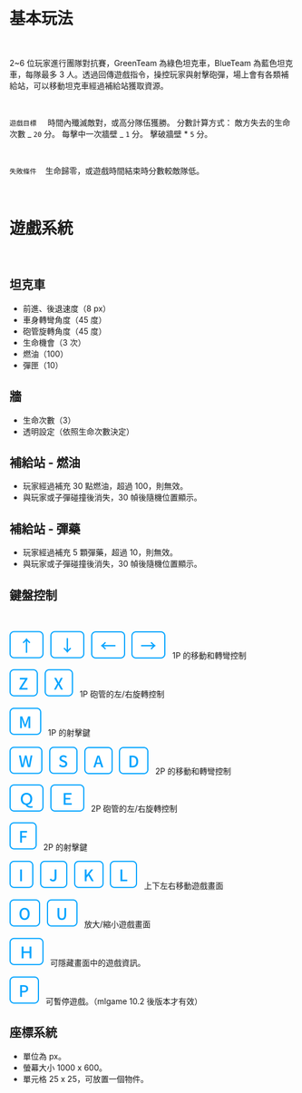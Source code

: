 # 基本玩法

<br />

2~6 位玩家進行團隊對抗賽，GreenTeam 為綠色坦克車，BlueTeam 為藍色坦克車，每隊最多 3 人。透過回傳遊戲指令，操控玩家與射擊砲彈，場上會有各類補給站，可以移動坦克車經過補給站獲取資源。

<br />

`遊戲目標` &nbsp;&nbsp;&nbsp; 時間內殲滅敵對，或高分隊伍獲勝。
分數計算方式：
敵方失去的生命次數 _ `20` 分。
每擊中一次牆壁 _ `1` 分。
擊破牆壁 \* `5` 分。

<br />

`失敗條件`&nbsp;&nbsp;&nbsp; 生命歸零，或遊戲時間結束時分數較敵隊低。

<br />

# 遊戲系統

<br />

## 坦克車

- 前進、後退速度（8 px）
- 車身轉彎角度（45 度）
- 砲管旋轉角度（45 度）
- 生命機會（3 次）
- 燃油（100）
- 彈匣（10）

## 牆

- 生命次數（3）
- 透明設定（依照生命次數決定）

## 補給站 - 燃油

- 玩家經過補充 30 點燃油，超過 100，則無效。
- 與玩家或子彈碰撞後消失，30 幀後隨機位置顯示。

## 補給站 - 彈藥

- 玩家經過補充 5 顆彈藥，超過 10，則無效。
- 與玩家或子彈碰撞後消失，30 幀後隨機位置顯示。

## 鍵盤控制

<br />

![top](/assets/icons/top.svg)&nbsp;&nbsp;&nbsp;![bottom](/assets/icons/bottom.svg)&nbsp;&nbsp;&nbsp;![left-key](/assets/icons/left.svg)&nbsp;&nbsp;&nbsp;![right-key](/assets/icons/right.svg)&nbsp;&nbsp;&nbsp;1P 的移動和轉彎控制

![z-key](/assets/icons/z.svg)&nbsp;&nbsp;&nbsp;![x-key](/assets/icons/x.svg)&nbsp;&nbsp;&nbsp;1P 砲管的左/右旋轉控制

![m-key](/assets/icons/m.svg)&nbsp;&nbsp;&nbsp;1P 的射擊鍵

![w-key](/assets/icons/w.svg)&nbsp;&nbsp;&nbsp;![s-key](/assets/icons/s.svg)&nbsp;&nbsp;&nbsp;![A-key](/assets/icons/a.svg)&nbsp;&nbsp;&nbsp;![D-key](/assets/icons/d.svg)&nbsp;&nbsp;&nbsp;2P 的移動和轉彎控制

![q-key](/assets/icons/q.svg)&nbsp;&nbsp;&nbsp;![e-key](/assets/icons/e.svg)&nbsp;&nbsp;&nbsp;2P 砲管的左/右旋轉控制

![f-key](/assets/icons/f.svg)&nbsp;&nbsp;&nbsp;2P 的射擊鍵

![i-key](/assets/icons/i.svg)&nbsp;&nbsp;&nbsp;![j-key](/assets/icons/j.svg)&nbsp;&nbsp;&nbsp;![k-key](/assets/icons/k.svg)&nbsp;&nbsp;&nbsp;![l-key](/assets/icons/l.svg)&nbsp;&nbsp;&nbsp;上下左右移動遊戲畫面

![o-key](/assets/icons/o.svg)&nbsp;&nbsp;&nbsp;![u-key](/assets/icons/u.svg)&nbsp;&nbsp;&nbsp;放大/縮小遊戲畫面

![h-key](/assets/icons/h.svg)&nbsp;&nbsp;&nbsp;可隱藏畫面中的遊戲資訊。

![p-key](/assets/icons/p.svg)&nbsp;&nbsp;&nbsp;可暫停遊戲。（mlgame 10.2 後版本才有效）

## 座標系統

- 單位為 px。
- 螢幕大小 1000 x 600。
- 單元格 25 x 25，可放置一個物件。
